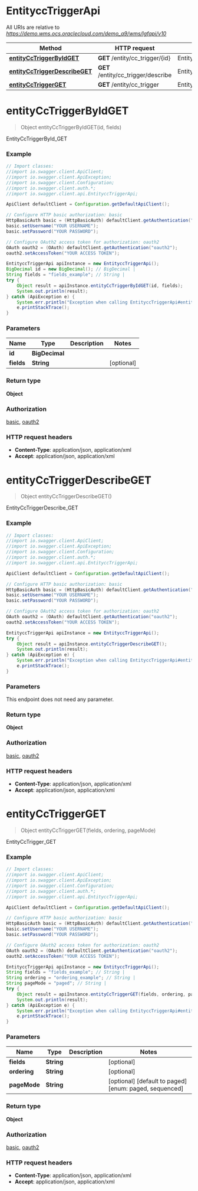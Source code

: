 # EntityccTriggerApi

All URIs are relative to *https://demo.wms.ocs.oraclecloud.com/demo_a9/wms/lgfapi/v10*

Method | HTTP request | Description
------------- | ------------- | -------------
[**entityCcTriggerByIdGET**](EntityccTriggerApi.md#entityCcTriggerByIdGET) | **GET** /entity/cc_trigger/{id} | EntityCcTriggerById_GET
[**entityCcTriggerDescribeGET**](EntityccTriggerApi.md#entityCcTriggerDescribeGET) | **GET** /entity/cc_trigger/describe | EntityCcTriggerDescribe_GET
[**entityCcTriggerGET**](EntityccTriggerApi.md#entityCcTriggerGET) | **GET** /entity/cc_trigger | EntityCcTrigger_GET


<a name="entityCcTriggerByIdGET"></a>
# **entityCcTriggerByIdGET**
> Object entityCcTriggerByIdGET(id, fields)

EntityCcTriggerById_GET



### Example
```java
// Import classes:
//import io.swagger.client.ApiClient;
//import io.swagger.client.ApiException;
//import io.swagger.client.Configuration;
//import io.swagger.client.auth.*;
//import io.swagger.client.api.EntityccTriggerApi;

ApiClient defaultClient = Configuration.getDefaultApiClient();

// Configure HTTP basic authorization: basic
HttpBasicAuth basic = (HttpBasicAuth) defaultClient.getAuthentication("basic");
basic.setUsername("YOUR USERNAME");
basic.setPassword("YOUR PASSWORD");

// Configure OAuth2 access token for authorization: oauth2
OAuth oauth2 = (OAuth) defaultClient.getAuthentication("oauth2");
oauth2.setAccessToken("YOUR ACCESS TOKEN");

EntityccTriggerApi apiInstance = new EntityccTriggerApi();
BigDecimal id = new BigDecimal(); // BigDecimal | 
String fields = "fields_example"; // String | 
try {
    Object result = apiInstance.entityCcTriggerByIdGET(id, fields);
    System.out.println(result);
} catch (ApiException e) {
    System.err.println("Exception when calling EntityccTriggerApi#entityCcTriggerByIdGET");
    e.printStackTrace();
}
```

### Parameters

Name | Type | Description  | Notes
------------- | ------------- | ------------- | -------------
 **id** | **BigDecimal**|  |
 **fields** | **String**|  | [optional]

### Return type

**Object**

### Authorization

[basic](../README.md#basic), [oauth2](../README.md#oauth2)

### HTTP request headers

 - **Content-Type**: application/json, application/xml
 - **Accept**: application/json, application/xml

<a name="entityCcTriggerDescribeGET"></a>
# **entityCcTriggerDescribeGET**
> Object entityCcTriggerDescribeGET()

EntityCcTriggerDescribe_GET



### Example
```java
// Import classes:
//import io.swagger.client.ApiClient;
//import io.swagger.client.ApiException;
//import io.swagger.client.Configuration;
//import io.swagger.client.auth.*;
//import io.swagger.client.api.EntityccTriggerApi;

ApiClient defaultClient = Configuration.getDefaultApiClient();

// Configure HTTP basic authorization: basic
HttpBasicAuth basic = (HttpBasicAuth) defaultClient.getAuthentication("basic");
basic.setUsername("YOUR USERNAME");
basic.setPassword("YOUR PASSWORD");

// Configure OAuth2 access token for authorization: oauth2
OAuth oauth2 = (OAuth) defaultClient.getAuthentication("oauth2");
oauth2.setAccessToken("YOUR ACCESS TOKEN");

EntityccTriggerApi apiInstance = new EntityccTriggerApi();
try {
    Object result = apiInstance.entityCcTriggerDescribeGET();
    System.out.println(result);
} catch (ApiException e) {
    System.err.println("Exception when calling EntityccTriggerApi#entityCcTriggerDescribeGET");
    e.printStackTrace();
}
```

### Parameters
This endpoint does not need any parameter.

### Return type

**Object**

### Authorization

[basic](../README.md#basic), [oauth2](../README.md#oauth2)

### HTTP request headers

 - **Content-Type**: application/json, application/xml
 - **Accept**: application/json, application/xml

<a name="entityCcTriggerGET"></a>
# **entityCcTriggerGET**
> Object entityCcTriggerGET(fields, ordering, pageMode)

EntityCcTrigger_GET



### Example
```java
// Import classes:
//import io.swagger.client.ApiClient;
//import io.swagger.client.ApiException;
//import io.swagger.client.Configuration;
//import io.swagger.client.auth.*;
//import io.swagger.client.api.EntityccTriggerApi;

ApiClient defaultClient = Configuration.getDefaultApiClient();

// Configure HTTP basic authorization: basic
HttpBasicAuth basic = (HttpBasicAuth) defaultClient.getAuthentication("basic");
basic.setUsername("YOUR USERNAME");
basic.setPassword("YOUR PASSWORD");

// Configure OAuth2 access token for authorization: oauth2
OAuth oauth2 = (OAuth) defaultClient.getAuthentication("oauth2");
oauth2.setAccessToken("YOUR ACCESS TOKEN");

EntityccTriggerApi apiInstance = new EntityccTriggerApi();
String fields = "fields_example"; // String | 
String ordering = "ordering_example"; // String | 
String pageMode = "paged"; // String | 
try {
    Object result = apiInstance.entityCcTriggerGET(fields, ordering, pageMode);
    System.out.println(result);
} catch (ApiException e) {
    System.err.println("Exception when calling EntityccTriggerApi#entityCcTriggerGET");
    e.printStackTrace();
}
```

### Parameters

Name | Type | Description  | Notes
------------- | ------------- | ------------- | -------------
 **fields** | **String**|  | [optional]
 **ordering** | **String**|  | [optional]
 **pageMode** | **String**|  | [optional] [default to paged] [enum: paged, sequenced]

### Return type

**Object**

### Authorization

[basic](../README.md#basic), [oauth2](../README.md#oauth2)

### HTTP request headers

 - **Content-Type**: application/json, application/xml
 - **Accept**: application/json, application/xml

